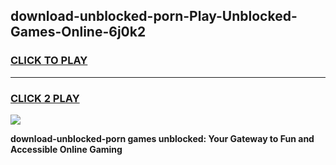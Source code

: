 
## download-unblocked-porn-Play-Unblocked-Games-Online-6j0k2
<h3>
<a href="https://premium76.site?title=download-unblocked-porn&ref=25A">CLICK TO PLAY</a></h3>
<hr>

<h3>
<a href="https://premium76.site?title=download-unblocked-porn&ref=25A">CLICK 2 PLAY</a>
  
</h3>

<a href="https://premium76.site?title=download-unblocked-porn&ref=25A"><img src="https://clearcache.store/games.png"></a>


**download-unblocked-porn games unblocked: Your Gateway to Fun and Accessible Online Gaming**

